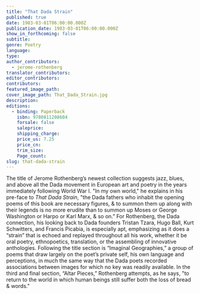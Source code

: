 ```yaml
---
title: "That Dada Strain"
published: true
date: 1983-03-01T06:00:00.000Z
publication_date: 1983-03-01T06:00:00.000Z
show_in_forthcoming: false
subtitle:
genre: Poetry
language:
type:
author_contributors:
  - jerome-rothenberg
translator_contributors:
editor_contributors:
contributors:
featured_image_path:
cover_image_path: That_Dada_Strain.jpg
description:
editions:
  - binding: Paperback
    isbn: 9780811208604
    forsale: false
    saleprice:
    shipping_charge:
    price_us: 7.25
    price_cn:
    trim_size:
    Page_count:
slug: that-dada-strain
---
```


The title of Jerome Rothenberg’s newest collection suggests jazz, blues, and above all the Dada movement in European art and poetry in the years immediately following World War I. "In my own world," he explains in his pre-face to _That Dada Strain_, "the Dada fathers who inhabit the opening poems of this book are necessary figures, & to summon them up along with their legends is no more erudite than to summon up Moses or George Washington or Harpo or Karl Marx, & so on.” For Rothenberg, the Dada connection, his looking back to Dada founders Tristan Tzara, Hugo Ball, Kurt Schwitters, and Francis Picabia, is especially apt, emphasizing as it does a “strain” that is echoed and replayed throughout all his work, whether it be oral poetry, ethnopoetics, translation, or the assembling of innovative anthologies. Following the title section is “Imaginal Geographies,” a group of poems that draw largely on the poet’s private self, his own language and perceptions, in much the same way that the Dada poets recorded associations between images for which no key was readily available. In the third and final section, “Altar Pieces,” Rothenberg attempts, as he says, "to return to the world in which human beings still suffer both the loss of bread & words."

